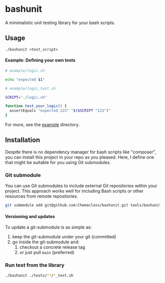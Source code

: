 # bashunit

A minimalistic unit testing library for your bash scripts.

## Usage

`./bashunit <test_script>`

#### Example: Defining your own tests

```bash
# example/logic.sh

echo "expected $1"
```

```bash
# example/logic_test.sh

SCRIPT="./logic.sh"

function test_your_logic() {
  assertEquals "expected 123" "$($SCRIPT "123")"
}
```

For more, see the [example](example/README.md) directory.

## Installation

Despite there is no dependency manager for bash scripts like "composer", you can install this project in your repo as you pleased. Here, I define one that might be suitable for you using Git submodules.

### Git submodule

You can use Git submodules to include external Git repositories within your project. This approach works well for including Bash scripts or other resources from remote repositories.

```bash
git submodule add git@github.com:Chemaclass/bashunit.git tools/bashunit
```

#### Versioning and updates

To update a git-submodule is as simple as:
1. keep the git-submodule under your git (committed)
2. go inside the git-submodule and:
   1. checkout a concrete release tag
   2. or just pull `main` (preferred)

   
### Run test from the library
```bash
./bashunit ./tests/**/*_test.sh 
```